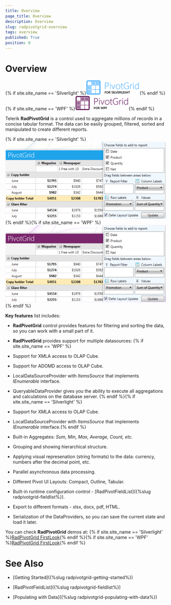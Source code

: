 ```yaml
---
title: Overview
page_title: Overview
description: Overview
slug: radpivotgrid-overview
tags: overview
published: True
position: 0
---
```


# Overview

{% if site.site_name == 'Silverlight' %}![Rad Pivot Grid Overview SL 01](images/RadPivotGrid_Overview_SL01.png){% endif %}{% if site.site_name == 'WPF' %}![Rad Pivot Grid Overview WPF 01](images/RadPivotGrid_Overview_WPF01.png){% endif %}

Telerik __RadPivotGrid__ is a control used to aggregate millions of records in a concise tabular format. The data can be easily grouped, filtered, sorted and manipulated to create different reports.

{% if site.site_name == 'Silverlight' %}![Rad Pivot Grid Overview SL 2](images/RadPivotGrid_Overview_SL2.png){% endif %}{% if site.site_name == 'WPF' %}![Rad Pivot Grid Overview WPF 2](images/RadPivotGrid_Overview_WPF2.png){% endif %}

__Key features__ list includes:

* __RadPivotGrid__ control provides features for filtering and sorting the data, so you can work with a small part of it.
      			

* __RadPivotGrid__ provides support for multiple datasources:
      			{% if site.site_name == 'WPF' %}

* Support for XMLA access to OLAP Cube.

* Support for ADOMD access to OLAP Cube.

* LocalDataSourceProvider with *ItemsSource* that implements *IEnumerable* interface.
                

* QueryableDataProvider gives you the ability to execute all aggregations and calculations on the database server.
                {% endif %}{% if site.site_name == 'Silverlight' %}

* Support for XMLA access to OLAP Cube.

* LocalDataSourceProvider with *ItemsSource* that implements *IEnumerable* interface.{% endif %}

* Built-in Aggregates: *Sum, Min, Max, Average, Count, etc.*

* Grouping and showing hierarchical structure.

* Applying visual represenation (string formats) to the data: currency, numbers after the decimal point, etc.

* Parallel asynchronous data processing.

* Different Pivot UI Layouts:  Compact, Outline, Tabular.

* Built-in runtime configuration control - [RadPivotFieldList]({%slug radpivotgrid-fieldlist%}).

* Export to different formats - xlsx, docx, pdf, HTML.

* Serialization of the DataProviders, so you can save the current state and load it later.

You can check __RadPivotGrid__ demos at:
     	{% if site.site_name == 'Silverlight' %}[RadPivotGrid FirstLook](http://demos.telerik.com/silverlight/#PivotGrid/FirstLook){% endif %}{% if site.site_name == 'WPF' %}[RadPivotGrid FirstLook](http://demos.telerik.com/wpf/#PivotGrid/FirstLook){% endif %}

# See Also

 * [Getting Started]({%slug radpivotgrid-getting-started%})

 * [RadPivotFieldList]({%slug radpivotgrid-fieldlist%})

 * [Populating with Data]({%slug radpivotgrid-populating-with-data%})
